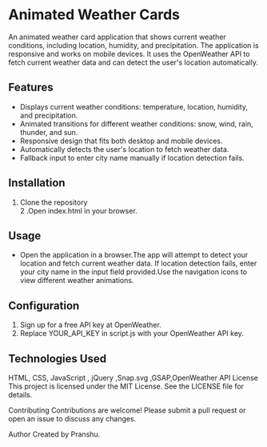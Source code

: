 # Animated Weather Cards

An animated weather card application that shows current weather conditions, including location, humidity, and precipitation. The application is responsive and works on mobile devices. It uses the OpenWeather API to fetch current weather data and can detect the user's location automatically.

## Features

- Displays current weather conditions: temperature, location, humidity, and precipitation.
- Animated transitions for different weather conditions: snow, wind, rain, thunder, and sun.
- Responsive design that fits both desktop and mobile devices.
- Automatically detects the user's location to fetch weather data.
- Fallback input to enter city name manually if location detection fails.

## Installation

1. Clone the repository  
2 .Open index.html in your browser.

## Usage
- Open the application in a browser.The app will attempt to detect your location and fetch current weather data. If location detection fails, enter your city name in the input field provided.Use the navigation icons to view different weather animations.
## Configuration
1. Sign up for a free API key at OpenWeather.
2. Replace YOUR_API_KEY in script.js with your OpenWeather API key.
## Technologies Used
HTML, CSS, JavaScript , jQuery ,Snap.svg ,GSAP,OpenWeather API
License
This project is licensed under the MIT License. See the LICENSE file for details.

Contributing
Contributions are welcome! Please submit a pull request or open an issue to discuss any changes.



Author
Created by Pranshu.
